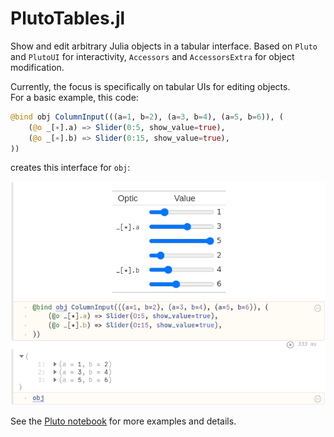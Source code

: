 # PlutoTables.jl

Show and edit arbitrary Julia objects in a tabular interface. Based on `Pluto` and `PlutoUI` for interactivity, `Accessors` and `AccessorsExtra` for object modification.

Currently, the focus is specifically on tabular UIs for editing objects. \
For a basic example, this code:
```julia
@bind obj ColumnInput(((a=1, b=2), (a=3, b=4), (a=5, b=6)), (
	(@o _[∗].a) => Slider(0:5, show_value=true),
	(@o _[∗].b) => Slider(0:15, show_value=true),
))
```
creates this interface for `obj`:

![](examples/simpleui.png)

See the [Pluto notebook](https://aplavin.github.io/PlutoTables.jl/examples/notebook.html) for more examples and details.
